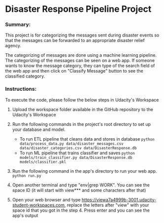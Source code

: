 # Disaster Response Pipeline Project

### Summary:
This project is for categorizing the messages sent during disaster events so that the messages can be forwarded to an appropriate disaster relief agency.

The categorizing of messages are done using a machine learning pipeline. The categorizing of the messages can be seen on a web app. If someone wants to know the message category, they can type of the search field of the web app and then click on "Classify Message" button to see the classified category.

### Instructions:
To execute the code, please follow the below steps in Udacity's Workspace
1. Upload the workspace folder available in the GitHub repository to the Udacity's Workspace
2. Run the following commands in the project's root directory to set up your database and model.

    - To run ETL pipeline that cleans data and stores in database
        `python data/process_data.py data/disaster_messages.csv data/disaster_categories.csv data/DisasterResponse.db`
    - To run ML pipeline that trains classifier and saves
        `python models/train_classifier.py data/DisasterResponse.db models/classifier.pkl`

3. Run the following command in the app's directory to run your web app.
    `python run.py`

4. Open another terminal and type "env|grep WORK". You can see the space ID (it will start with view*** and some characters after that)

5. Open your web browser and type https://viewa7a4999b-3001.udacity-student-workspaces.com, replace the letters after "view" with your space id that you got in the step 4. Press enter and you can see the app's output

